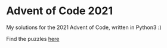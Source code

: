 # Advent of Code 2021
My solutions for the 2021 Advent of Code, written in Python3 :)

Find the puzzles [here](https://adventofcode.com/2021)
